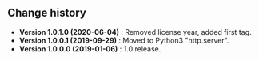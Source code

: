 Change history
--------------

* **Version 1.0.1.0 (2020-06-04)** : Removed license year, added first tag.
* **Version 1.0.0.1 (2019-09-29)** : Moved to Python3 "http.server".
* **Version 1.0.0.0 (2019-01-06)** : 1.0 release.